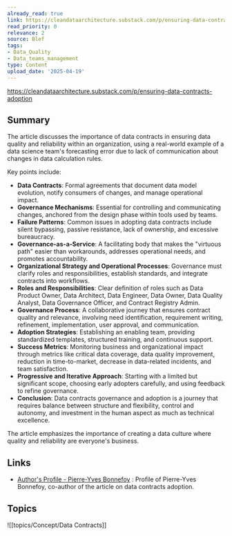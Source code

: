 ```yaml
---
already_read: true
link: https://cleandataarchitecture.substack.com/p/ensuring-data-contracts-adoption
read_priority: 0
relevance: 2
source: Blef
tags:
- Data_Quality
- Data_teams_management
type: Content
upload_date: '2025-04-19'
---
```


https://cleandataarchitecture.substack.com/p/ensuring-data-contracts-adoption
## Summary

The article discusses the importance of data contracts in ensuring data quality and reliability within an organization, using a real-world example of a data science team's forecasting error due to lack of communication about changes in data calculation rules.

Key points include:

- **Data Contracts**: Formal agreements that document data model evolution, notify consumers of changes, and manage operational impact.
- **Governance Mechanisms**: Essential for controlling and communicating changes, anchored from the design phase within tools used by teams.
- **Failure Patterns**: Common issues in adopting data contracts include silent bypassing, passive resistance, lack of ownership, and excessive bureaucracy.
- **Governance-as-a-Service**: A facilitating body that makes the "virtuous path" easier than workarounds, addresses operational needs, and promotes accountability.
- **Organizational Strategy and Operational Processes**: Governance must clarify roles and responsibilities, establish standards, and integrate contracts into workflows.
- **Roles and Responsibilities**: Clear definition of roles such as Data Product Owner, Data Architect, Data Engineer, Data Owner, Data Quality Analyst, Data Governance Officer, and Contract Registry Admin.
- **Governance Process**: A collaborative journey that ensures contract quality and relevance, involving need identification, requirement writing, refinement, implementation, user approval, and communication.
- **Adoption Strategies**: Establishing an enabling team, providing standardized templates, structured training, and continuous support.
- **Success Metrics**: Monitoring business and organizational impact through metrics like critical data coverage, data quality improvement, reduction in time-to-market, decrease in data-related incidents, and team satisfaction.
- **Progressive and Iterative Approach**: Starting with a limited but significant scope, choosing early adopters carefully, and using feedback to refine governance.
- **Conclusion**: Data contracts governance and adoption is a journey that requires balance between structure and flexibility, control and autonomy, and investment in the human aspect as much as technical excellence.

The article emphasizes the importance of creating a data culture where quality and reliability are everyone's business.
## Links

- [Author's Profile - Pierre-Yves Bonnefoy](https://substack.com/@pierreyvesbonnefoy) : Profile of Pierre-Yves Bonnefoy, co-author of the article on data contracts adoption.

## Topics

![[topics/Concept/Data Contracts]]